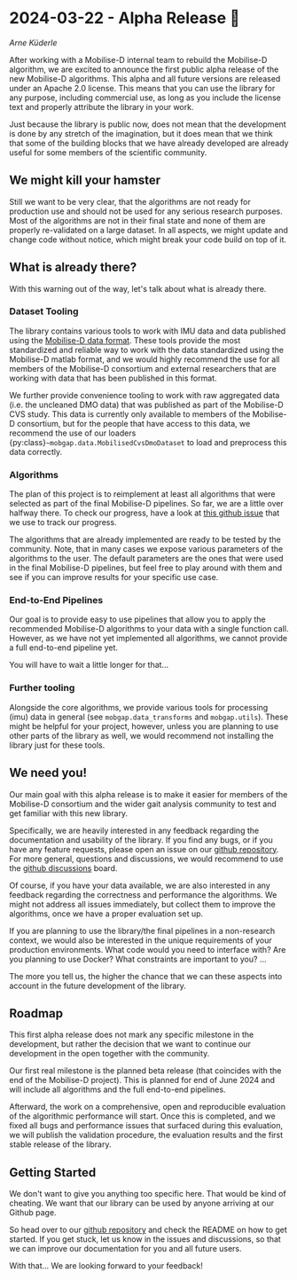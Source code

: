 # 2024-03-22 - Alpha Release 🎉

*Arne Küderle*

After working with a Mobilise-D internal team to rebuild the Mobilise-D algorithm, we are excited to announce the first
public alpha release of the new Mobilise-D algorithms.
This alpha and all future versions are released under an Apache 2.0 license.
This means that you can use the library for any purpose, including commercial use, as long as you include the license 
text and properly attribute the library in your work.

Just because the library is public now, does not mean that the development is done by any stretch of the imagination, 
but it does mean that we think that some of the building blocks that we have already developed are already useful for 
some members of the scientific community.

## We might kill your hamster

Still we want to be very clear, that the algorithms are not ready for production use and should not be used for any
serious research purposes. Most of the algorithms are not in their final state and none of them are properly 
re-validated on a large dataset.
In all aspects, we might update and change code without notice, which might break your code build on top of it.

## What is already there?

With this warning out of the way, let's talk about what is already there.

### Dataset Tooling

The library contains various tools to work with IMU data and data published using the 
[Mobilise-D data format](https://doi.org/10.1038/s41597-023-01930-9).
These tools provide the most standardized and reliable way to work with the data standardized using the Mobilise-D
matlab format, and we would highly recommend the use for all members of the Mobilise-D consortium and external 
researchers that are working with data that has been published in this format.

We further provide convenience tooling to work with raw aggregated data (i.e. the uncleaned DMO data) that was published
as part of the Mobilise-D CVS study.
This data is currently only available to members of the Mobilise-D consortium, but for the people that have access to
this data, we recommend the use of our loaders {py:class}`~mobgap.data.MobilisedCvsDmoDataset` to load and preprocess
this data correctly.

### Algorithms

The plan of this project is to reimplement at least all algorithms that were selected as part of the final Mobilise-D
pipelines.
So far, we are a little over halfway there.
To check our progress, have a look at [this github issue](https://github.com/mobilise-d/mobgap/issues/8) that we use
to track our progress.

The algorithms that are already implemented are ready to be tested by the community.
Note, that in many cases we expose various parameters of the algorithms to the user.
The default parameters are the ones that were used in the final Mobilise-D pipelines, but feel free to play around with
them and see if you can improve results for your specific use case.

### End-to-End Pipelines

Our goal is to provide easy to use pipelines that allow you to apply the recommended Mobilise-D algorithms to your data
with a single function call.
However, as we have not yet implemented all algorithms, we cannot provide a full end-to-end pipeline yet.

You will have to wait a little longer for that...

### Further tooling

Alongside the core algorithms, we provide various tools for processing (imu) data in general 
(see `mobgap.data_transforms` and `mobgap.utils`).
These might be helpful for your project, however, unless you are planning to use other parts of the library as well,
we would recommend not installing the library just for these tools.

## We need you!

Our main goal with this alpha release is to make it easier for members of the Mobilise-D consortium and the wider 
gait analysis community to test and get familiar with this new library.

Specifically, we are heavily interested in any feedback regarding the documentation and usability of the library.
If you find any bugs, or if you have any feature requests, please open an issue on our 
[github repository](https://github.com/mobilise-d/mobgap/issues).
For more general, questions and discussions, we would recommend to use the [github discussions](https://github.com/mobilise-d/mobgap/disc) board.

Of course, if you have your data available, we are also interested in any feedback regarding the correctness and 
performance the algorithms.
We might not address all issues immediately, but collect them to improve the algorithms, once we have a proper 
evaluation set up.

If you are planning to use the library/the final pipelines in a non-research context, we would also be interested in 
the unique requirements of your production environments.
What code would you need to interface with? Are you planning to use Docker? What constraints are important to you? ...

The more you tell us, the higher the chance that we can these aspects into account in the future development of the
library.

## Roadmap

This first alpha release does not mark any specific milestone in the development, but rather the decision that we want
to continue our development in the open together with the community.

Our first real milestone is the planned beta release (that coincides with the end of the Mobilise-D project).
This is planned for end of June 2024 and will include all algorithms and the full end-to-end pipelines.

Afterward, the work on a comprehensive, open and reproducible evaluation of the algorithmic performance will start.
Once this is completed, and we fixed all bugs and performance issues that surfaced during this evaluation, we will 
publish the validation procedure, the evaluation results and the first stable release of the library.

## Getting Started

We don't want to give you anything too specific here.
That would be kind of cheating.
We want that our library can be used by anyone arriving at our Github page.

So head over to our [github repository](https://github.com/mobilise-d/mobgap/) and check the README on how to get
started.
If you get stuck, let us know in the issues and discussions, so that we can improve our documentation for you and all
future users.


With that... We are looking forward to your feedback!



